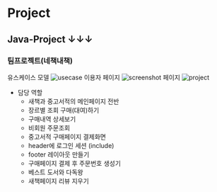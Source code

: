 # Project
## Java-Project ↓↓↓
### 팀프로젝트(네책내책)
유스케이스 모델
![usecase](https://user-images.githubusercontent.com/74235102/101787826-dc030d80-3b42-11eb-95cf-38d8e8e9976a.png)
이용자 페이지
![screenshot](https://user-images.githubusercontent.com/74235102/101787424-672fd380-3b42-11eb-9cef-a4126eb394a6.png)
페이지 
![project](https://user-images.githubusercontent.com/74235102/101788337-52077480-3b43-11eb-92ac-ae2f65451f95.png)
* 담당 역할
  * 새책과 중고서적의 메인페이지 전반
  * 장르별 조회 구매(대여)하기
  * 구매내역 상세보기
  * 비회원 주문조회
  * 중고서적 구매페이지 결제화면
  * header에 로그인 세션 (include)
  * footer 레이아웃 만들기
  * 구매페이지 결제 후 주문번호 생성기
  * 베스트 도서와 다독왕
  * 새책페이지 리뷰 지우기
